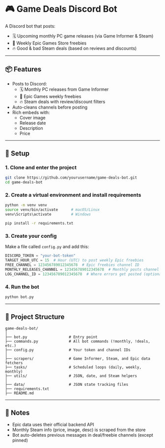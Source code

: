 # 🎮 Game Deals Discord Bot

A Discord bot that posts:
- 🗓️ Upcoming monthly PC game releases (via Game Informer & Steam)
- 🎁 Weekly Epic Games Store freebies
- 🔥 Good & bad Steam deals (based on reviews and discounts)

---

## 📦 Features

- Posts to Discord:
  - 🗓️ Monthly PC releases from Game Informer
  - 🎁 Epic Games weekly freebies
  - 🔥 Steam deals with review/discount filters
- Auto-cleans channels before posting
- Rich embeds with:
  - Cover image
  - Release date
  - Description
  - Price

---

## 🔧 Setup

### 1. Clone and enter the project

```bash
git clone https://github.com/yourusername/game-deals-bot.git
cd game-deals-bot
```

### 2. Create a virtual environment and install requirements

```bash
python -m venv venv
source venv/bin/activate      # macOS/Linux
venv\Scripts\activate         # Windows

pip install -r requirements.txt
```

### 3. Create your config

Make a file called `config.py` and add this:

```py
DISCORD_TOKEN = "your-bot-token"
TARGET_HOUR_UTC = 15  # Hour (UTC) to post weekly Epic freebies
FREE_CHANNEL = 123456789012345678  # Epic freebies channel ID
MONTHLY_RELEASES_CHANNEL = 123456789012345678  # Monthly posts channel ID
LOG_CHANNEL_ID = 123456789012345678  # Where errors get posted (optional)
```

### 4. Run the bot

```bash
python bot.py
```

---

## 📂 Project Structure

```
game-deals-bot/
│
├── bot.py                   # Entry point
├── commands.py              # All bot commands (!monthly, !deals, etc.)
├── config.py                # Your token and channel IDs
│
├── scrapers/                # Game Informer, Steam, and Epic data fetchers
├── tasks/                   # Scheduled loops (daily, weekly, monthly)
├── utils/                   # JSON, date, and Steam helpers
│
├── data/                    # JSON state tracking files
├── requirements.txt
├── README.md
```

---

## 🧠 Notes

- Epic data uses their official backend API
- Monthly Steam info (price, image, desc) is scraped from the store
- Bot auto-deletes previous messages in deal/freebie channels (except pinned)
